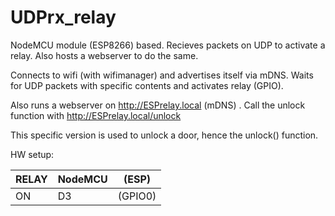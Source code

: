 # UDPrx_relay
NodeMCU module (ESP8266) based. Recieves packets on UDP to activate a relay. Also hosts a webserver to do the same. 

Connects to wifi (with wifimanager) and advertises itself via mDNS. Waits for UDP packets with specific contents and activates relay (GPIO).

Also runs a webserver on http://ESPrelay.local (mDNS) . Call the unlock function with http://ESPrelay.local/unlock 

This specific version is used to unlock a door, hence the unlock() function.


HW setup:

| RELAY     | NodeMCU | (ESP)    |
|---------|---------|----------|
| ON      | D3      | (GPIO0)  |